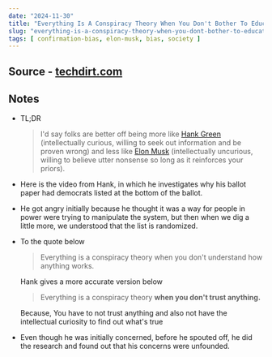 ```yaml
---
date: "2024-11-30"
title: "Everything Is A Conspiracy Theory When You Don't Bother To Educate Yourself"
slug: "everything-is-a-conspiracy-theory-when-you-dont-bother-to-educate-yourself"
tags: [ confirmation-bias, elon-musk, bias, society ]
---
```




## Source - [techdirt.com][1]

## Notes
* TL;DR

  > I'd say folks are better off being more like [Hank Green][2] (intellectually curious, willing to seek out information and be proven wrong) and less like [Elon Musk][3] (intellectually uncurious, willing to believe utter nonsense so long as it reinforces your priors).

* Here is the video from Hank, in which he investigates why his ballot paper had democrats listed at the bottom of the ballot.
* He got angry initially because he thought it was a way for people in power were trying to manipulate the system, but then when we dig a little more, we understood that the list is randomized.
* To the quote below

  > Everything is a conspiracy theory when you don't understand how anything works.

  Hank gives a more accurate version below

  > Everything is a conspiracy theory **when you don't trust anything.**

  Because, You have to not trust anything and also not have the intellectual curiosity to find out what's true
* Even though he was initially concerned, before he spouted off, he did the research and found out that his concerns were unfounded.



   [1]: https://www.techdirt.com/2024/10/23/everything-is-a-conspiracy-theory-when-you-dont-bother-to-educate-yourself/
   [2]: https://www.youtube.com/@vlogbrothers
   [3]: https://en.wikipedia.org/wiki/Elon_Musk
   [2]: https://youtu.be/_-uJl_Db4Rw
